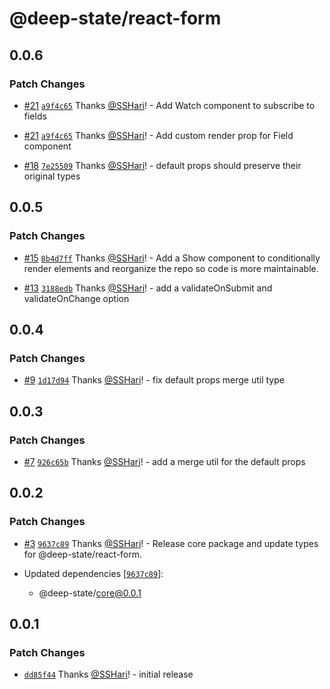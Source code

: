 # @deep-state/react-form

## 0.0.6

### Patch Changes

- [#21](https://github.com/SSHari/deep-state/pull/21) [`a9f4c65`](https://github.com/SSHari/deep-state/commit/a9f4c65e5e613522ff1e38f8a16c2ceadca30869) Thanks [@SSHari](https://github.com/SSHari)! - Add Watch component to subscribe to fields

- [#21](https://github.com/SSHari/deep-state/pull/21) [`a9f4c65`](https://github.com/SSHari/deep-state/commit/a9f4c65e5e613522ff1e38f8a16c2ceadca30869) Thanks [@SSHari](https://github.com/SSHari)! - Add custom render prop for Field component

- [#18](https://github.com/SSHari/deep-state/pull/18) [`7e25509`](https://github.com/SSHari/deep-state/commit/7e25509dff47cfc1a01fe0a4284edef8f79cf542) Thanks [@SSHari](https://github.com/SSHari)! - default props should preserve their original types

## 0.0.5

### Patch Changes

- [#15](https://github.com/SSHari/deep-state/pull/15) [`8b4d7ff`](https://github.com/SSHari/deep-state/commit/8b4d7ff98d83ba32ffb05aed08bef67bbacbd635) Thanks [@SSHari](https://github.com/SSHari)! - Add a Show component to conditionally render elements and reorganize the repo so code is more maintainable.

- [#13](https://github.com/SSHari/deep-state/pull/13) [`3188edb`](https://github.com/SSHari/deep-state/commit/3188edba68873b2d5f7b6655469bad8b2bedcbee) Thanks [@SSHari](https://github.com/SSHari)! - add a validateOnSubmit and validateOnChange option

## 0.0.4

### Patch Changes

- [#9](https://github.com/SSHari/deep-state/pull/9) [`1d17d94`](https://github.com/SSHari/deep-state/commit/1d17d947c09ced11fa39efbf571f9874c68e6694) Thanks [@SSHari](https://github.com/SSHari)! - fix default props merge util type

## 0.0.3

### Patch Changes

- [#7](https://github.com/SSHari/deep-state/pull/7) [`926c65b`](https://github.com/SSHari/deep-state/commit/926c65bcc97951089f57ed32ff41f53affdeece6) Thanks [@SSHari](https://github.com/SSHari)! - add a merge util for the default props

## 0.0.2

### Patch Changes

- [#3](https://github.com/SSHari/deep-state/pull/3) [`9637c89`](https://github.com/SSHari/deep-state/commit/9637c8964a7253ec74fc1f49a734ef9e18f62010) Thanks [@SSHari](https://github.com/SSHari)! - Release core package and update types for @deep-state/react-form.

- Updated dependencies [[`9637c89`](https://github.com/SSHari/deep-state/commit/9637c8964a7253ec74fc1f49a734ef9e18f62010)]:
  - @deep-state/core@0.0.1

## 0.0.1

### Patch Changes

- [`dd85f44`](https://github.com/SSHari/deep-state/commit/dd85f44401cba96dcf9ff24bbf8098729c7f9d6e) Thanks [@SSHari](https://github.com/SSHari)! - initial release
